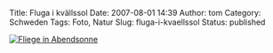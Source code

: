 Title: Fluga i kvällssol 
Date: 2007-08-01 14:39
Author: tom
Category: Schweden
Tags: Foto, Natur
Slug: fluga-i-kvaellssol
Status: published

[![Fliege in
Abendsonne](http://www.fiket.de/pic/flugaikvallssol_s.jpg "Fliege in Abendsonne")](http://www.fiket.de/pic/flugaikvallssol_l.jpg)

